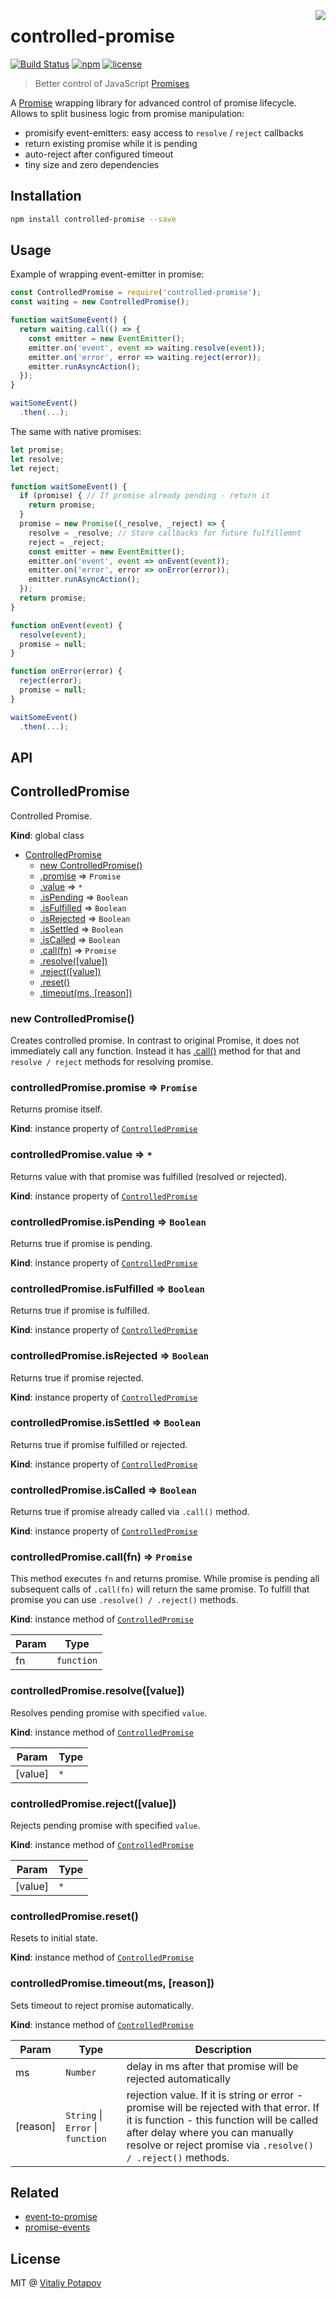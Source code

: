 <img align="right" src="https://user-images.githubusercontent.com/1473072/31122235-ad06e442-a843-11e7-8c7e-c24149b6eeda.png"></img>

# controlled-promise

[![Build Status](https://travis-ci.org/vitalets/controlled-promise.svg?branch=master)](https://travis-ci.org/vitalets/controlled-promise)
[![npm](https://img.shields.io/npm/v/controlled-promise.svg)](https://www.npmjs.com/package/controlled-promise)
[![license](https://img.shields.io/npm/l/controlled-promise.svg)](https://www.npmjs.com/package/controlled-promise)

> Better control of JavaScript [Promises]

A [Promise] wrapping library for advanced control of promise lifecycle. 
Allows to split business logic from promise manipulation:
 
* promisify event-emitters: easy access to `resolve` / `reject` callbacks
* return existing promise while it is pending
* auto-reject after configured timeout
* tiny size and zero dependencies

## Installation
```bash
npm install controlled-promise --save
```

## Usage
Example of wrapping event-emitter in promise:
```js
const ControlledPromise = require('controlled-promise');
const waiting = new ControlledPromise();

function waitSomeEvent() {
  return waiting.call(() => {
    const emitter = new EventEmitter();    
    emitter.on('event', event => waiting.resolve(event));
    emitter.on('error', error => waiting.reject(error));
    emitter.runAsyncAction();
  });
}

waitSomeEvent()
  .then(...);
```

The same with native promises:
```js
let promise;
let resolve;
let reject;

function waitSomeEvent() {
  if (promise) { // If promise already pending - return it
    return promise;
  }
  promise = new Promise((_resolve, _reject) => {
    resolve = _resolve; // Store callbacks for future fulfillemnt
    reject = _reject;
    const emitter = new EventEmitter();    
    emitter.on('event', event => onEvent(event));
    emitter.on('error', error => onError(error));
    emitter.runAsyncAction();
  });
  return promise;
}

function onEvent(event) {
  resolve(event);
  promise = null;
}

function onError(error) {
  reject(error);
  promise = null;
}

waitSomeEvent()
  .then(...);
```

## API

<a name="ControlledPromise"></a>

## ControlledPromise
Controlled Promise.

**Kind**: global class  

* [ControlledPromise](#ControlledPromise)
    * [new ControlledPromise()](#new_ControlledPromise_new)
    * [.promise](#ControlledPromise+promise) ⇒ <code>Promise</code>
    * [.value](#ControlledPromise+value) ⇒ <code>\*</code>
    * [.isPending](#ControlledPromise+isPending) ⇒ <code>Boolean</code>
    * [.isFulfilled](#ControlledPromise+isFulfilled) ⇒ <code>Boolean</code>
    * [.isRejected](#ControlledPromise+isRejected) ⇒ <code>Boolean</code>
    * [.isSettled](#ControlledPromise+isSettled) ⇒ <code>Boolean</code>
    * [.isCalled](#ControlledPromise+isCalled) ⇒ <code>Boolean</code>
    * [.call(fn)](#ControlledPromise+call) ⇒ <code>Promise</code>
    * [.resolve([value])](#ControlledPromise+resolve)
    * [.reject([value])](#ControlledPromise+reject)
    * [.reset()](#ControlledPromise+reset)
    * [.timeout(ms, [reason])](#ControlledPromise+timeout)

<a name="new_ControlledPromise_new"></a>

### new ControlledPromise()
Creates controlled promise. In contrast to original Promise, it does not immediately call any function.
Instead it has [.call()](#ControlledPromise+call) method for that and `resolve / reject` methods for
resolving promise.

<a name="ControlledPromise+promise"></a>

### controlledPromise.promise ⇒ <code>Promise</code>
Returns promise itself.

**Kind**: instance property of [<code>ControlledPromise</code>](#ControlledPromise)  
<a name="ControlledPromise+value"></a>

### controlledPromise.value ⇒ <code>\*</code>
Returns value with that promise was fulfilled (resolved or rejected).

**Kind**: instance property of [<code>ControlledPromise</code>](#ControlledPromise)  
<a name="ControlledPromise+isPending"></a>

### controlledPromise.isPending ⇒ <code>Boolean</code>
Returns true if promise is pending.

**Kind**: instance property of [<code>ControlledPromise</code>](#ControlledPromise)  
<a name="ControlledPromise+isFulfilled"></a>

### controlledPromise.isFulfilled ⇒ <code>Boolean</code>
Returns true if promise is fulfilled.

**Kind**: instance property of [<code>ControlledPromise</code>](#ControlledPromise)  
<a name="ControlledPromise+isRejected"></a>

### controlledPromise.isRejected ⇒ <code>Boolean</code>
Returns true if promise rejected.

**Kind**: instance property of [<code>ControlledPromise</code>](#ControlledPromise)  
<a name="ControlledPromise+isSettled"></a>

### controlledPromise.isSettled ⇒ <code>Boolean</code>
Returns true if promise fulfilled or rejected.

**Kind**: instance property of [<code>ControlledPromise</code>](#ControlledPromise)  
<a name="ControlledPromise+isCalled"></a>

### controlledPromise.isCalled ⇒ <code>Boolean</code>
Returns true if promise already called via `.call()` method.

**Kind**: instance property of [<code>ControlledPromise</code>](#ControlledPromise)  
<a name="ControlledPromise+call"></a>

### controlledPromise.call(fn) ⇒ <code>Promise</code>
This method executes `fn` and returns promise. While promise is pending all subsequent calls of `.call(fn)`
will return the same promise. To fulfill that promise you can use `.resolve() / .reject()` methods.

**Kind**: instance method of [<code>ControlledPromise</code>](#ControlledPromise)  

| Param | Type |
| --- | --- |
| fn | <code>function</code> | 

<a name="ControlledPromise+resolve"></a>

### controlledPromise.resolve([value])
Resolves pending promise with specified `value`.

**Kind**: instance method of [<code>ControlledPromise</code>](#ControlledPromise)  

| Param | Type |
| --- | --- |
| [value] | <code>\*</code> | 

<a name="ControlledPromise+reject"></a>

### controlledPromise.reject([value])
Rejects pending promise with specified `value`.

**Kind**: instance method of [<code>ControlledPromise</code>](#ControlledPromise)  

| Param | Type |
| --- | --- |
| [value] | <code>\*</code> | 

<a name="ControlledPromise+reset"></a>

### controlledPromise.reset()
Resets to initial state.

**Kind**: instance method of [<code>ControlledPromise</code>](#ControlledPromise)  
<a name="ControlledPromise+timeout"></a>

### controlledPromise.timeout(ms, [reason])
Sets timeout to reject promise automatically.

**Kind**: instance method of [<code>ControlledPromise</code>](#ControlledPromise)  

| Param | Type | Description |
| --- | --- | --- |
| ms | <code>Number</code> | delay in ms after that promise will be rejected automatically |
| [reason] | <code>String</code> \| <code>Error</code> \| <code>function</code> | rejection value. If it is string or error - promise will be rejected with that error. If it is function - this function will be called after delay where you can manually resolve or reject promise via `.resolve() / .reject()` methods. |


## Related
* [event-to-promise](https://github.com/JsCommunity/event-to-promise)
* [promise-events](https://github.com/yanickrochon/promise-events)

## License
MIT @ [Vitaliy Potapov](https://github.com/vitalets)

[Promise]: https://developer.mozilla.org/en/docs/Web/JavaScript/Reference/Global_Objects/Promise
[Promises]: https://developer.mozilla.org/en/docs/Web/JavaScript/Reference/Global_Objects/Promise

